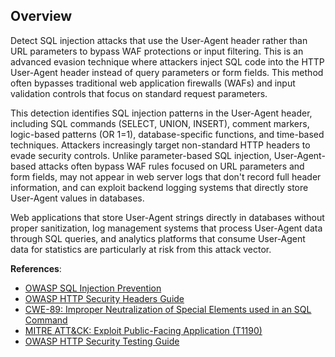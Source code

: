 ## Overview

Detect SQL injection attacks that use the User-Agent header rather than URL parameters to bypass WAF protections or input filtering. This is an advanced evasion technique where attackers inject SQL code into the HTTP User-Agent header instead of query parameters or form fields. This method often bypasses traditional web application firewalls (WAFs) and input validation controls that focus on standard request parameters.

This detection identifies SQL injection patterns in the User-Agent header, including SQL commands (SELECT, UNION, INSERT), comment markers, logic-based patterns (OR 1=1), database-specific functions, and time-based techniques. Attackers increasingly target non-standard HTTP headers to evade security controls. Unlike parameter-based SQL injection, User-Agent-based attacks often bypass WAF rules focused on URL parameters and form fields, may not appear in web server logs that don't record full header information, and can exploit backend logging systems that directly store User-Agent values in databases.

Web applications that store User-Agent strings directly in databases without proper sanitization, log management systems that process User-Agent data through SQL queries, and analytics platforms that consume User-Agent data for statistics are particularly at risk from this attack vector.

**References**:
- [OWASP SQL Injection Prevention](https://owasp.org/www-community/attacks/SQL_Injection)
- [OWASP HTTP Security Headers Guide](https://owasp.org/www-community/Security_Headers)
- [CWE-89: Improper Neutralization of Special Elements used in an SQL Command](https://cwe.mitre.org/data/definitions/89.html)
- [MITRE ATT&CK: Exploit Public-Facing Application (T1190)](https://attack.mitre.org/techniques/T1190/)
- [OWASP HTTP Security Testing Guide](https://owasp.org/www-community/attacks/HTTP_Response_Splitting) 
